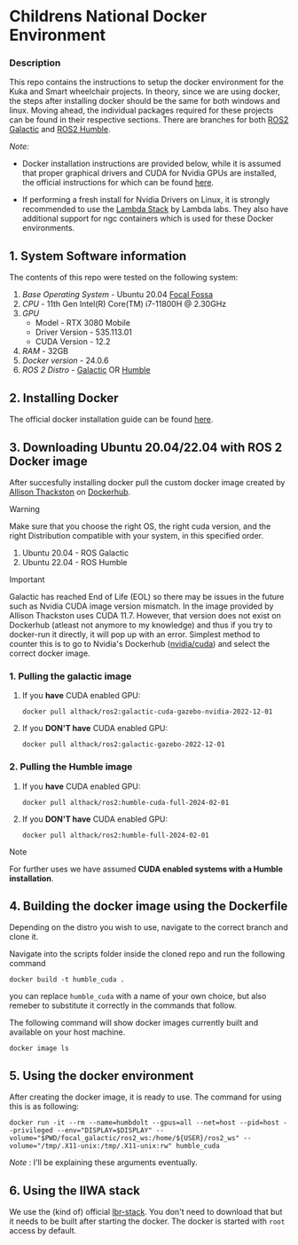 # Childrens National Docker Environment

### Description
This repo contains the instructions to setup the docker environment for the Kuka and Smart wheelchair projects. In theory, since we are using docker, the steps after installing docker should be the same for both windows and linux. Moving ahead, the individual packages required for these projects can be found in their respective sections. There are branches for both [ROS2 Galactic](https://docs.ros.org/en/galactic/index.html) and [ROS2 Humble](https://docs.ros.org/en/humble/index.html).

_Note:_ 
- Docker installation instructions are provided below, while it is assumed that proper graphical drivers and CUDA for Nvidia GPUs are installed, the official instructions for which can be found [here](https://docs.nvidia.com/cuda/cuda-installation-guide-linux/contents.html).

- If performing a fresh install for Nvidia Drivers on Linux, it is strongly recommended to use the [Lambda Stack](https://lambdalabs.com/lambda-stack-deep-learning-software) by Lambda labs. They also have additional support for ngc containers which is used for these Docker environments.

## 1. System Software information

The contents of this repo were tested on the following system:

 1. _Base Operating System_ - Ubuntu 20.04 [Focal Fossa](https://releases.ubuntu.com/focal/)
 2. _CPU_ - 11th Gen Intel(R) Core(TM) i7-11800H @ 2.30GHz
 3. _GPU_
    - Model - RTX 3080 Mobile
    - Driver Version - 535.113.01
    - CUDA Version - 12.2
 4. _RAM_ - 32GB
 5. _Docker version_ - 24.0.6
 6. _ROS 2 Distro_ - [Galactic](https://docs.ros.org/en/galactic/index.html) OR [Humble](https://docs.ros.org/en/humble/index.html) 

## 2. Installing Docker

The official docker installation guide can be found [here](https://docs.docker.com/engine/install/).


## 3. Downloading Ubuntu 20.04/22.04 with ROS 2 Docker image

After succesfully installing docker pull the custom docker image created by [Allison Thackston](https://www.allisonthackston.com/) on [Dockerhub](https://hub.docker.com/r/althack/ros2).

> [!Warning]
> Make sure that you choose the right OS, the right cuda version, and the right Distribution compatible with your system, in this specified order.
> 1. Ubuntu 20.04 - ROS Galactic
> 2. Ubuntu 22.04 - ROS Humble

> [!Important]
> Galactic has reached End of Life (EOL) so there may be issues in the future such as Nvidia CUDA image version mismatch. In the image provided by Allison Thackston uses CUDA 11.7. However, that version does not exist on Dockerhub (atleast not anymore to my knowledge) and thus if you try to docker-run it directly, it will pop up with an error. Simplest method to counter this is to go to Nvidia's Dockerhub ([nvidia/cuda](https://hub.docker.com/r/nvidia/cuda)) and select the correct docker image.

### 1. Pulling the galactic image

   1. If you **have** CUDA enabled GPU:
      ```Shell
      docker pull althack/ros2:galactic-cuda-gazebo-nvidia-2022-12-01
      ```

   2. If you **DON'T have** CUDA enabled GPU:
      ```Shell
      docker pull althack/ros2:galactic-gazebo-2022-12-01
      ``` 

### 2. Pulling the Humble image

   1. If you **have** CUDA enabled GPU:
      ```Shell
      docker pull althack/ros2:humble-cuda-full-2024-02-01
      ```

   2. If you **DON'T have** CUDA enabled GPU:
      ```Shell
      docker pull althack/ros2:humble-full-2024-02-01
      ```
> [!Note]
> For further uses we have assumed **CUDA enabled systems with a Humble installation**.

## 4. Building the docker image using the Dockerfile

Depending on the distro you wish to use, navigate to the correct branch and clone it.

Navigate into the scripts folder inside the cloned repo and run the following command

```Shell
docker build -t humble_cuda .
```

you can replace `humble_cuda` with a name of your own choice, but also remeber to substitute it correctly in the commands that follow.

The following command will show docker images currently built and available on your host machine.

```Shell
docker image ls
```

## 5. Using the docker environment

After creating the docker image, it is ready to use. The command for using this is as following:

```Shell
docker run -it --rm --name=humbdolt --gpus=all --net=host --pid=host --privileged --env="DISPLAY=$DISPLAY" --volume="$PWD/focal_galactic/ros2_ws:/home/${USER}/ros2_ws" --volume="/tmp/.X11-unix:/tmp/.X11-unix:rw" humble_cuda
```

_Note_ : I'll be explaining these arguments eventually.

## 6. Using the IIWA stack

We use the (kind of) official [lbr-stack](https://github.com/lbr-stack/lbr_fri_ros2_stack/tree/humble). You don't need to download that but it needs to be built after starting the docker. The docker is started with `root` access by default.